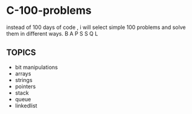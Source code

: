 # C-100-problems
instead of 100 days of code , i will select simple 100 problems and solve them in different ways. B A P S S Q L


## TOPICS
-   bit manipulations
-   arrays
-   strings
-   pointers
-   stack
-   queue
-   linkedlist

